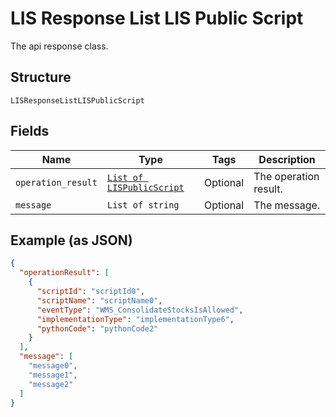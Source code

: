 
# LIS Response List LIS Public Script

The api response class.

## Structure

`LISResponseListLISPublicScript`

## Fields

| Name | Type | Tags | Description |
|  --- | --- | --- | --- |
| `operation_result` | [`List of LISPublicScript`](../../doc/models/lis-public-script.md) | Optional | The operation result. |
| `message` | `List of string` | Optional | The message. |

## Example (as JSON)

```json
{
  "operationResult": [
    {
      "scriptId": "scriptId0",
      "scriptName": "scriptName0",
      "eventType": "WMS_ConsolidateStocksIsAllowed",
      "implementationType": "implementationType6",
      "pythonCode": "pythonCode2"
    }
  ],
  "message": [
    "message0",
    "message1",
    "message2"
  ]
}
```

